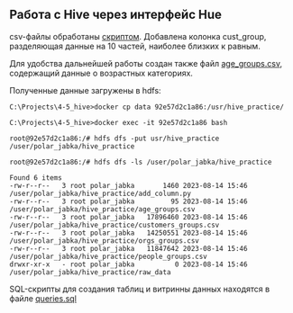 ## Работа с Hive через интерфейс Hue

csv-файлы обработаны [скриптом](https://github.com/PolarJaba/DE_1st_work_with_hive/blob/main/data/add_column.py). Добавлена колонка cust_group, разделяющая данные на 10 частей, наиболее близких к равным.

Для удобства дальнейшей работы создан также файл [age_groups.csv](https://github.com/PolarJaba/DE_1st_work_with_hive/blob/main/data/age_groups.csv), содержащий данные о возрастных категориях.

Полученные данные загружены в hdfs:

```
C:\Projects\4-5_hive>docker cp data 92e57d2c1a86:/usr/hive_practice/
```
```
C:\Projects\4-5_hive>docker exec -it 92e57d2c1a86 bash
```
```
root@92e57d2c1a86:/# hdfs dfs -put usr/hive_practice /user/polar_jabka/hive_practice
```
```
root@92e57d2c1a86:/# hdfs dfs -ls /user/polar_jabka/hive_practice
```
```
Found 6 items
-rw-r--r--   3 root polar_jabka       1460 2023-08-14 15:46 /user/polar_jabka/hive_practice/add_column.py
-rw-r--r--   3 root polar_jabka         95 2023-08-14 15:46 /user/polar_jabka/hive_practice/age_groups.csv
-rw-r--r--   3 root polar_jabka   17896460 2023-08-14 15:46 /user/polar_jabka/hive_practice/customers_groups.csv
-rw-r--r--   3 root polar_jabka   14250551 2023-08-14 15:46 /user/polar_jabka/hive_practice/orgs_groups.csv
-rw-r--r--   3 root polar_jabka   11847642 2023-08-14 15:46 /user/polar_jabka/hive_practice/people_groups.csv
drwxr-xr-x   - root polar_jabka          0 2023-08-14 15:46 /user/polar_jabka/hive_practice/raw_data
```

SQL-скрипты для создания таблиц и витринны данных находятся в файле [queries.sql](https://github.com/PolarJaba/DE_1st_work_with_hive/blob/main/queries.sql)

